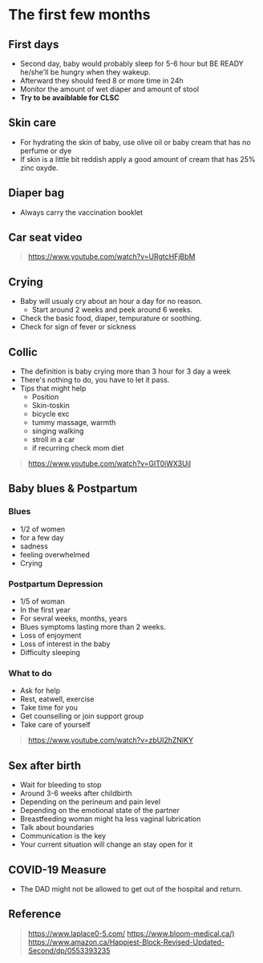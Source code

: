 # The first few months

## First days

- Second day, baby would probably sleep for 5-6 hour but BE READY he/she'll be hungry when they wakeup.
- Afterward they should feed 8 or more time in 24h
- Monitor the amount of wet diaper and amount of stool
- **Try to be avaiblable for CLSC**

## Skin care

- For hydrating the skin of baby, use olive oil or baby cream that has no perfume or dye
- If skin is a little bit reddish apply a good amount of cream that has 25% zinc oxyde.

## Diaper bag

- Always carry the vaccination booklet

## Car seat video

> <https://www.youtube.com/watch?v=URgtcHFjBbM>

## Crying

- Baby will usualy cry about an hour a day for no reason.
  - Start around 2 weeks and peek around 6 weeks.
- Check the basic food, diaper, tempurature or soothing.
- Check for sign of fever or sickness

## Collic

- The definition is baby crying more than 3 hour for 3 day a week
- There's nothing to do, you have to let it pass.
- Tips that might help
  - Position
  - Skin-toskin
  - bicycle exc
  - tummy massage, warmth
  - singing walking
  - stroll in a car
  - if recurring check mom diet

> <https://www.youtube.com/watch?v=GlT0iWX3UiI>

## Baby blues & Postpartum

### Blues

- 1/2 of women
- for a few day
- sadness
- feeling overwhelmed
- Crying
  
### Postpartum Depression

- 1/5 of woman
- In the first year
- For sevral weeks, months, years
- Blues symptoms lasting more than 2 weeks.
- Loss of enjoyment
- Loss of interest in the baby
- Difficulty sleeping

### What to do

- Ask for help
- Rest, eatwell, exercise
- Take time for you
- Get counselling or join support group
- Take care of yourself

> <https://www.youtube.com/watch?v=zbUl2hZNlKY>

## Sex after birth

- Wait for bleeding to stop
- Around 3-6 weeks after childbirth
- Depending on the perineum and pain level
- Depending on the emotional state of the partner
- Breastfeeding woman might ha less vaginal lubrication
- Talk about boundaries
- Communication is the key
- Your current situation will change an stay open for it

## COVID-19 Measure

- The DAD might not be allowed to get out of the hospital and return.

## Reference

> <https://www.laplace0-5.com/>
> <https://www.bloom-medical.ca/)>
> <https://www.amazon.ca/Happiest-Block-Revised-Updated-Second/dp/0553393235>
